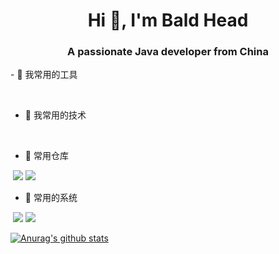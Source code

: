 <h1 align="center">Hi 👋, I'm Bald Head</h1>
<h3 align="center">A passionate Java developer from China</h3>
- 🔭 我常用的工具

​		


- 🌱 我常用的技术 

​		

- 🤔 常用仓库

​		![](https://img.shields.io/badge/-GitHub-3f4442?logo=GitHub) [![](https://img.shields.io/badge/-Gitee-3f4442?logo=Gitee)](https://gitee.com/bannerXu)

- 🤯 常用的系统

​		![](https://img.shields.io/badge/-Centos7-3f4442?logo=Centos) ![](https://img.shields.io/badge/-Mac-3f4442?logo=Apple) 



[![Anurag's github stats](https://github-readme-stats.vercel.app/api?username=bald-head&count_private=true&show_icons=true&theme=panda)](https://github.com/bald-head/github-readme-stats)

